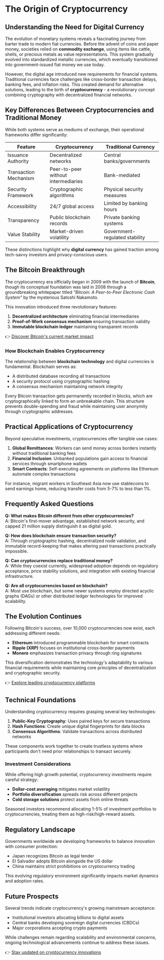 # The Origin of Cryptocurrency

## Understanding the Need for Digital Currency

The evolution of monetary systems reveals a fascinating journey from barter trade to modern fiat currencies. Before the advent of coins and paper money, societies relied on **commodity exchange**, using items like cattle, shells, or precious metals as value representations. This system gradually evolved into standardized metallic currencies, which eventually transitioned into government-issued fiat money we use today.

However, the digital age introduced new requirements for financial systems. Traditional currencies face challenges like cross-border transaction delays, banking fees, and inflation risks. This created demand for alternative solutions, leading to the birth of **cryptocurrency** - a revolutionary concept combining cryptography with decentralized financial networks.

## Key Differences Between Cryptocurrencies and Traditional Money

While both systems serve as mediums of exchange, their operational frameworks differ significantly:

| Feature                | Cryptocurrency                     | Traditional Currency               |
|------------------------|------------------------------------|------------------------------------|
| Issuance Authority     | Decentralized networks             | Central banks/governments          |
| Transaction Mechanism  | Peer-to-peer without intermediaries| Bank-mediated                      |
| Security Framework     | Cryptographic algorithms           | Physical security measures         |
| Accessibility          | 24/7 global access                 | Limited by banking hours           |
| Transparency           | Public blockchain records          | Private banking systems            |
| Value Stability        | Market-driven volatility           | Government-regulated stability     |

These distinctions highlight why **digital currency** has gained traction among tech-savvy investors and privacy-conscious users.

## The Bitcoin Breakthrough

The cryptocurrency era officially began in 2009 with the launch of **Bitcoin**, though its conceptual foundation was laid in 2008 through a groundbreaking whitepaper titled *"Bitcoin: A Peer-to-Peer Electronic Cash System"* by the mysterious Satoshi Nakamoto.

This innovation introduced three revolutionary features:
1. **Decentralized architecture** eliminating financial intermediaries
2. **Proof-of-Work consensus mechanism** ensuring transaction validity
3. **Immutable blockchain ledger** maintaining transparent records

👉 [Discover Bitcoin's current market impact](https://bit.ly/okx-bonus)

### How Blockchain Enables Cryptocurrency

The relationship between **blockchain technology** and digital currencies is fundamental. Blockchain serves as:
- A distributed database recording all transactions
- A security protocol using cryptographic hashing
- A consensus mechanism maintaining network integrity

Every Bitcoin transaction gets permanently recorded in blocks, which are cryptographically linked to form an unbreakable chain. This structure prevents double-spending and fraud while maintaining user anonymity through cryptographic addresses.

## Practical Applications of Cryptocurrency

Beyond speculative investments, cryptocurrencies offer tangible use cases:
1. **Global Remittances**: Workers can send money across borders instantly without traditional banking fees
2. **Financial Inclusion**: Unbanked populations gain access to financial services through smartphone wallets
3. **Smart Contracts**: Self-executing agreements on platforms like Ethereum automate complex transactions

For instance, migrant workers in Southeast Asia now use stablecoins to send earnings home, reducing transfer costs from 5-7% to less than 1%.

## Frequently Asked Questions

**Q: What makes Bitcoin different from other cryptocurrencies?**  
A: Bitcoin's first-mover advantage, established network security, and capped 21 million supply distinguish it as digital gold.

**Q: How does blockchain ensure transaction security?**  
A: Through cryptographic hashing, decentralized node validation, and immutable record-keeping that makes altering past transactions practically impossible.

**Q: Can cryptocurrencies replace traditional money?**  
A: While they coexist currently, widespread adoption depends on regulatory acceptance, price stability solutions, and integration with existing financial infrastructure.

**Q: Are all cryptocurrencies based on blockchain?**  
A: Most use blockchain, but some newer systems employ directed acyclic graphs (DAGs) or other distributed ledger technologies for improved scalability.

## The Evolution Continues

Following Bitcoin's success, over 10,000 cryptocurrencies now exist, each addressing different needs:
- **Ethereum** introduced programmable blockchain for smart contracts
- **Ripple (XRP)** focuses on institutional cross-border payments
- **Monero** emphasizes transaction privacy through ring signatures

This diversification demonstrates the technology's adaptability to various financial requirements while maintaining core principles of decentralization and cryptographic security.

👉 [Explore leading cryptocurrency platforms](https://bit.ly/okx-bonus)

## Technical Foundations

Understanding cryptocurrency requires grasping several key technologies:
1. **Public-Key Cryptography**: Uses paired keys for secure transactions
2. **Hash Functions**: Create unique digital fingerprints for data blocks
3. **Consensus Algorithms**: Validate transactions across distributed networks

These components work together to create trustless systems where participants don't need prior relationships to transact securely.

### Investment Considerations

While offering high growth potential, cryptocurrency investments require careful strategy:
- **Dollar-cost averaging** mitigates market volatility
- **Portfolio diversification** spreads risk across different projects
- **Cold storage solutions** protect assets from online threats

Seasoned investors recommend allocating 1-5% of investment portfolios to cryptocurrencies, treating them as high-risk/high-reward assets.

## Regulatory Landscape

Governments worldwide are developing frameworks to balance innovation with consumer protection:
- Japan recognizes Bitcoin as legal tender
- El Salvador adopts Bitcoin alongside the US dollar
- China maintains strict prohibitions on cryptocurrency trading

This evolving regulatory environment significantly impacts market dynamics and adoption rates.

## Future Prospects

Several trends indicate cryptocurrency's growing mainstream acceptance:
- Institutional investors allocating billions to digital assets
- Central banks developing sovereign digital currencies (CBDCs)
- Major corporations accepting crypto payments

While challenges remain regarding scalability and environmental concerns, ongoing technological advancements continue to address these issues.

👉 [Stay updated on cryptocurrency innovations](https://bit.ly/okx-bonus)